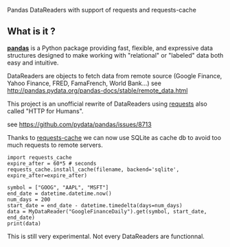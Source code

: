 Pandas DataReaders with support of requests and requests-cache

## What is it ?
[**pandas**](http://pandas.pydata.org/) is a Python package providing fast, flexible, and expressive data
structures designed to make working with "relational" or "labeled" data both
easy and intuitive.

DataReaders are objects to fetch data from remote source (Google Finance, Yahoo Finance, FRED, FamaFrench, World Bank...)
see http://pandas.pydata.org/pandas-docs/stable/remote_data.html

This project is an unofficial rewrite of DataReaders using [requests](http://www.python-requests.org/) also called "HTTP for Humans".

see https://github.com/pydata/pandas/issues/8713

Thanks to [requests-cache](https://readthedocs.org/projects/requests-cache/) we can now use SQLite as cache db to avoid too much requests to remote servers.

    import requests_cache
    expire_after = 60*5 # seconds
    requests_cache.install_cache(filename, backend='sqlite', expire_after=expire_after)
    
    symbol = ["GOOG", "AAPL", "MSFT"]
    end_date = datetime.datetime.now()
    num_days = 200
    start_date = end_date - datetime.timedelta(days=num_days)
    data = MyDataReader("GoogleFinanceDaily").get(symbol, start_date, end_date)
    print(data)

This is still very experimental. Not every DataReaders are functionnal.
